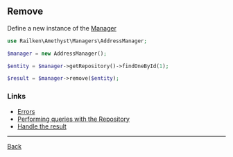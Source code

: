 ## Remove 

Define a new instance of the [Manager](manager.md)

```php
use Railken\Amethyst\Managers\AddressManager;

$manager = new AddressManager();
```

```php
$entity = $manager->getRepository()->findOneById(1);

$result = $manager->remove($entity);
```

### Links
* [Errors](errors.md)
* [Performing queries with the Repository](repository.md)
* [Handle the result](result.md)

---
[Back](index.md)